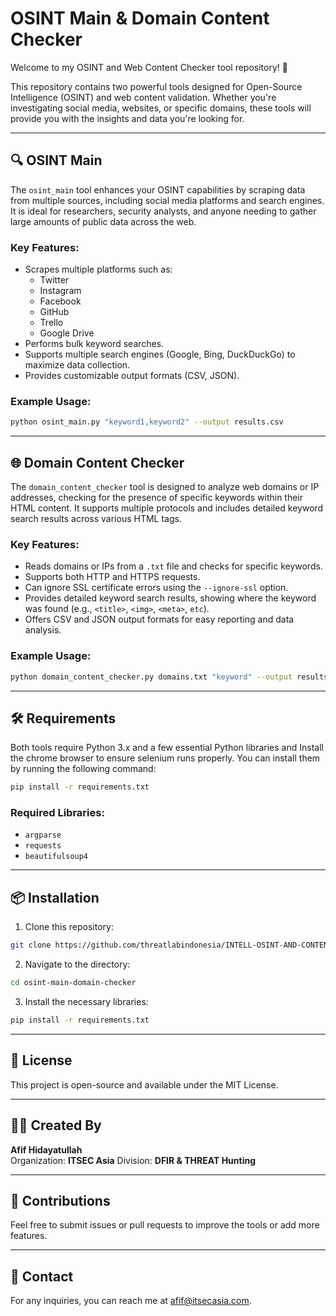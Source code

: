 
# OSINT Main & Domain Content Checker

Welcome to my OSINT and Web Content Checker tool repository! 🚀

This repository contains two powerful tools designed for Open-Source Intelligence (OSINT) and web content validation. Whether you're investigating social media, websites, or specific domains, these tools will provide you with the insights and data you're looking for.

---

## 🔍 OSINT Main
The `osint_main` tool enhances your OSINT capabilities by scraping data from multiple sources, including social media platforms and search engines. It is ideal for researchers, security analysts, and anyone needing to gather large amounts of public data across the web.

### Key Features:
- Scrapes multiple platforms such as:
  - Twitter
  - Instagram
  - Facebook
  - GitHub
  - Trello
  - Google Drive
- Performs bulk keyword searches.
- Supports multiple search engines (Google, Bing, DuckDuckGo) to maximize data collection.
- Provides customizable output formats (CSV, JSON).

### Example Usage:
```bash
python osint_main.py "keyword1,keyword2" --output results.csv
```

---

## 🌐 Domain Content Checker

The `domain_content_checker` tool is designed to analyze web domains or IP addresses, checking for the presence of specific keywords within their HTML content. It supports multiple protocols and includes detailed keyword search results across various HTML tags.

### Key Features:
- Reads domains or IPs from a `.txt` file and checks for specific keywords.
- Supports both HTTP and HTTPS requests.
- Can ignore SSL certificate errors using the `--ignore-ssl` option.
- Provides detailed keyword search results, showing where the keyword was found (e.g., `<title>`, `<img>`, `<meta>`, `etc`).
- Offers CSV and JSON output formats for easy reporting and data analysis.

### Example Usage:
```bash
python domain_content_checker.py domains.txt "keyword" --output results.json --ignore-ssl
```

---

## 🛠️ Requirements

Both tools require Python 3.x and a few essential Python libraries and Install the chrome browser to ensure selenium runs properly. You can install them by running the following command:

```bash
pip install -r requirements.txt
```

### Required Libraries:
- `argparse`
- `requests`
- `beautifulsoup4`

---

## 📦 Installation

1. Clone this repository:
```bash
git clone https://github.com/threatlabindonesia/INTELL-OSINT-AND-CONTENT-CHECKER.git
```

2. Navigate to the directory:
```bash
cd osint-main-domain-checker
```

3. Install the necessary libraries:
```bash
pip install -r requirements.txt
```

---

## 📝 License
This project is open-source and available under the MIT License.

---

## 👨‍💻 Created By

**Afif Hidayatullah**  
Organization: **ITSEC Asia**
Division: **DFIR & THREAT Hunting**

---

## 🌟 Contributions

Feel free to submit issues or pull requests to improve the tools or add more features.

---

## 📄 Contact

For any inquiries, you can reach me at afif@itsecasia.com.
